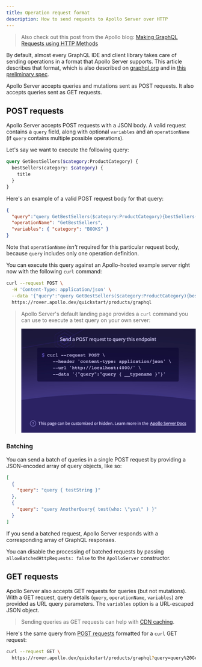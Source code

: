 ```yaml
---
title: Operation request format
description: How to send requests to Apollo Server over HTTP
---
```


> Also check out this post from the Apollo blog: [Making GraphQL Requests using HTTP Methods](https://www.apollographql.com/blog/graphql/basics/making-graphql-requests-using-http-methods/)

By default, almost every GraphQL IDE and client library takes care of sending operations in a format that Apollo Server supports. This article describes that format, which is also described on [graphql.org](https://graphql.org/learn/serving-over-http/) and in [this preliminary spec](https://github.com/graphql/graphql-over-http).

Apollo Server accepts queries and mutations sent as POST requests. It also accepts queries sent as GET requests.

## POST requests

Apollo Server accepts POST requests with a JSON body. A valid request contains a `query` field, along with optional `variables` and an `operationName` (if `query` contains multiple possible operations).

Let's say we want to execute the following query:

```graphql
query GetBestSellers($category:ProductCategory) {
  bestSellers(category: $category) {
    title
  }
}
```

 Here's an example of a valid POST request body for that query:

```json
{
  "query":"query GetBestSellers($category:ProductCategory){bestSellers(category: $category){title}}",
  "operationName": "GetBestSellers",
  "variables": { "category": "BOOKS" }
}
```

Note that `operationName` _isn't_ required for this particular request body, because `query` includes only one operation definition.

You can execute this query against an Apollo-hosted example server right now with the following `curl` command:

```sh
curl --request POST \
  -H 'Content-Type: application/json' \
  --data '{"query":"query GetBestSellers($category:ProductCategory){bestSellers(category: $category){title}}", "operationName":"GetBestSellers", "variables":{"category":"BOOKS"}}' \
  https://rover.apollo.dev/quickstart/products/graphql
```

> Apollo Server's default landing page provides a `curl` command you can use to execute a test query on your own server:
>
> <img class="screenshot" src="./images/as-landing-page-production.jpg" width="500" />

### Batching

You can send a batch of queries in a single POST request by providing a JSON-encoded array of query objects, like so:

```json
[
  {
    "query": "query { testString }"
  },
  {
    "query": "query AnotherQuery{ test(who: \"you\" ) }"
  }
]
```

If you send a batched request, Apollo Server responds with a corresponding array of GraphQL responses.

You can disable the processing of batched requests by passing `allowBatchedHttpRequests: false` to the `ApolloServer` constructor.

## GET requests

Apollo Server also accepts GET requests for queries (but not mutations). With a GET request, query details (`query`, `operationName`, `variables`) are provided as URL query parameters. The `variables` option is a URL-escaped JSON object.

> Sending queries as GET requests can help with [CDN caching](./performance/caching/#caching-with-a-cdn).

Here's the same query from [POST requests](#post-requests) formatted for a `curl` GET request:

```sh
curl --request GET \
  https://rover.apollo.dev/quickstart/products/graphql?query=query%20GetBestSellers%28%24category%3AProductCategory%29%7BbestSellers%28category%3A%20%24category%29%7Btitle%7D%7D&operationName=GetBestSellers&variables=%7B%22category%22%3A%22BOOKS%22%7D
```
